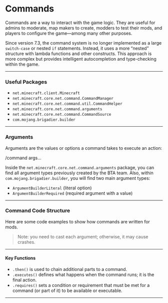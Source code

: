 # Commands

Commands are a way to interact with the game logic. They are useful for admins to moderate, map makers to create, modders to test their mods, and players to configure the game—among many other purposes.

Since version 7.3, the command system is no longer implemented as a large `switch-case` or nested `if` statements. Instead, it uses a more “nested” structure with lambda functions and other constructs. This approach is more complex but provides intelligent autocompletion and type-checking within the game.

---

### Useful Packages

- `net.minecraft.client.Minecraft`
- `net.minecraft.core.net.command.CommandManager`
- `net.minecraft.core.net.command.util.CommandHelper`
- `net.minecraft.core.net.command.arguments`
- `net.minecraft.core.net.command.CommandSource`
- `com.mojang.brigadier.builder`

---

### Arguments

Arguments are the values or options a command takes to execute an action:

/command args...

Inside the `net.minecraft.core.net.command.arguments` package, you can find all argument types previously created by the BTA team. Also, within `com.mojang.brigadier.builder`, you will find two main argument types:

- `ArgumentBuilderLiteral` (literal option)
- `ArgumentBuilderRequired` (required argument with a value)

---

### Command Code Structure

Here are some code examples to show how commands are written for mods.

> Note: you need to cast each argument; otherwise, it may cause crashes.

---

#### Key Functions

- `.then()` is used to chain additional parts to a command.
- `.executes()` defines what happens when the command runs; it is the final action.
- `.requires()` sets a condition or requirement that must be met for a command (or part of it) to be available or executable.

---